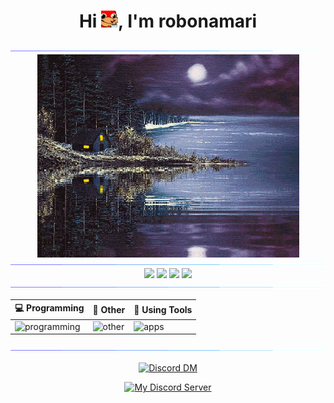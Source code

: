 <h1 align="center">Hi <img src="Coffee_duck.png" alt="اردک قهوه" width="27" height="27"/>, I'm robonamari</h1>

<div>
<img src="Color_bar.gif">
    
<div align="center">
<img align="center" src="cabin.gif" alt="کلبه" width="419" height="325"/>
</div>

<img src="Color_bar.gif">

<div align="center">

  <img src="https://github-readme-stats.vercel.app/api?username=robonamari&theme=transparent"/>
  <img src="https://github-readme-stats.vercel.app/api/top-langs/?username=robonamari&theme=transparent"/>
  <img src="https://github-readme-streak-stats.herokuapp.com/?user=robonamari&theme=transparent&hide_border=true&stroke=0000&background=0D1117"/>
  <img src="https://github-profile-trophy.vercel.app/?username=robonamari&theme=onedark&no-bg=true&no-frame=true"/>
  
</div>



<img src="Color_bar.gif">


<div align="center">

| 💻 Programming | 🔎 Other | 🧰 Using Tools |
| ----------- | ----------- | ----------- |
| ![programming](https://skillicons.dev/icons?i=py,html,css,nodejs) | ![other](https://skillicons.dev/icons?i=wordpress,sqlite,bots,md) | ![apps](https://skillicons.dev/icons?i=github,discord,powershell,vscode,cloudflare,workers,windows)
</div>


<img src="Color_bar.gif">
</div>

<div align="center">

[![Discord DM](https://discord.c99.nl/widget/theme-3/905561025829548113.png)](https://discordapp.com/users/905561025829548113)

[![My Discord Server](https://discord.com/api/guilds/1044595742259556373/widget.png?style=banner2)](https://discord.gg/XEpFbnqrTq)

</div>
